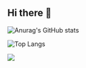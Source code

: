 ## Hi there 👋

![Anurag's GitHub stats](https://github-readme-stats.vercel.app/api?username=dbstjdqls14&show_icons=true&theme=radical)

![Top Langs](https://github-readme-stats.vercel.app/api/top-langs/?username=dbstjdqls14)

<a href="https://rowan-swift-32e.notion.site/7ac8e979844246479adf12af7c49476e?pvs=4" target="_blank"><img src="https://img.shields.io/badge/Notion-3776AB?style=flat-square&logo=appveyor&logo=Notion&logoColor=#FFFFFF"/></a>
